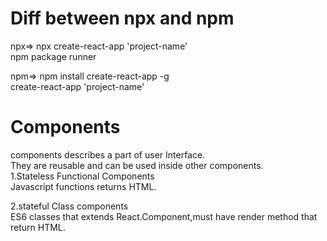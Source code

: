 # Diff between npx and npm

npx=> npx create-react-app 'project-name'
    <br>
      npm package runner

npm=> npm install create-react-app -g
    <br>
      create-react-app 'project-name'

# Components

components describes a part of user Interface.
<br>
They are reusable and can be used inside other components.
<br>
1.Stateless Functional Components
<br>
Javascript functions returns HTML.

2.stateful Class components
<br>
ES6 classes that extends React.Component,must have render method that return HTML.


